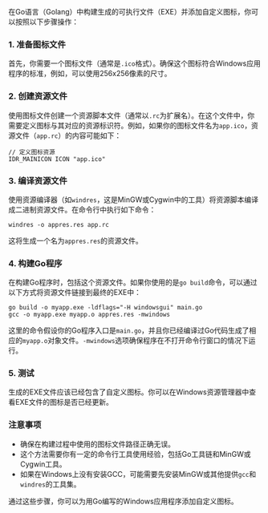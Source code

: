 在Go语言（Golang）中构建生成的可执行文件（EXE）并添加自定义图标，你可以按照以下步骤操作：

### 1. 准备图标文件

首先，你需要一个图标文件（通常是`.ico`格式）。确保这个图标符合Windows应用程序的标准，例如，可以使用256x256像素的尺寸。

### 2. 创建资源文件

使用图标文件创建一个资源脚本文件（通常以`.rc`为扩展名）。在这个文件中，你需要定义图标与其对应的资源标识符。例如，如果你的图标文件名为`app.ico`，资源文件（`app.rc`）的内容可能如下：

```
// 定义图标资源
IDR_MAINICON ICON "app.ico"
```

### 3. 编译资源文件

使用资源编译器（如`windres`，这是MinGW或Cygwin中的工具）将资源脚本编译成二进制资源文件。在命令行中执行如下命令：

```
windres -o appres.res app.rc
```

这将生成一个名为`appres.res`的资源文件。

### 4. 构建Go程序

在构建Go程序时，包括这个资源文件。如果你使用的是`go build`命令，可以通过以下方式将资源文件链接到最终的EXE中：

```
go build -o myapp.exe -ldflags="-H windowsgui" main.go
gcc -o myapp.exe myapp.o appres.res -mwindows
```

这里的命令假设你的Go程序入口是`main.go`，并且你已经编译过Go代码生成了相应的`myapp.o`对象文件。`-mwindows`选项确保程序在不打开命令行窗口的情况下运行。

### 5. 测试

生成的EXE文件应该已经包含了自定义图标。你可以在Windows资源管理器中查看EXE文件的图标是否已经更新。

### 注意事项

- 确保在构建过程中使用的图标文件路径正确无误。
- 这个方法需要你有一定的命令行工具使用经验，包括Go工具链和MinGW或Cygwin工具。
- 如果在Windows上没有安装GCC，可能需要先安装MinGW或其他提供`gcc`和`windres`的工具集。

通过这些步骤，你可以为用Go编写的Windows应用程序添加自定义图标。